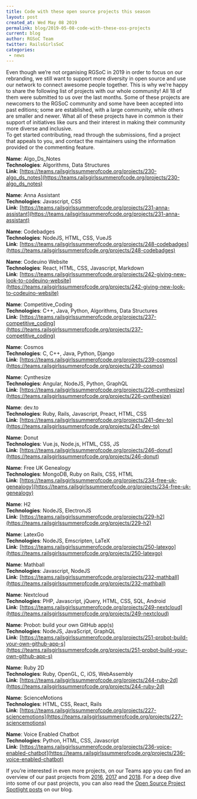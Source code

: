 ```yaml
---
title: Code with these open source projects this season
layout: post
created_at: Wed May 08 2019
permalink: blog/2019-05-08-code-with-these-oss-projects
current: blog
author: RGSoC Team
twitter: RailsGirlsSoC
categories:
 - news
---
```


Even though we’re not organising RGSoC in 2019 in order to focus on our rebranding, we still want to support more diversity in open source and use our network to connect awesome people together. This is why we’re happy to share the following list of projects with our whole community! All 18 of them were submitted to us over the last months. Some of these projects are newcomers to the RGSoC community and some have been accepted into past editions; some are established, with a large community, while others are smaller and newer. What all of these projects have in common is their support of initiatives like ours and their interest in making their community more diverse and inclusive.  
 To get started contributing, read through the submissions, find a project that appeals to you, and contact the maintainers using the information provided or the commenting feature. 

**Name**: Algo_Ds_Notes  
**Technologies**: Algorithms, Data Structures  
**Link**: [https://teams.railsgirlssummerofcode.org/projects/230-algo_ds_notes](https://teams.railsgirlssummerofcode.org/projects/230-algo_ds_notes) 

**Name**: Anna Assistant  
**Technologies**: Javascript, CSS  
**Link**: [https://teams.railsgirlssummerofcode.org/projects/231-anna-assistant](https://teams.railsgirlssummerofcode.org/projects/231-anna-assistant)   

**Name**: Codebadges  
**Technologies**: NodeJS, HTML, CSS, VueJS  
**Link**: [https://teams.railsgirlssummerofcode.org/projects/248-codebadges](https://teams.railsgirlssummerofcode.org/projects/248-codebadges)  

**Name**: Codeuino Website  
**Technologies**: React, HTML, CSS, Javascript, Markdown  
**Link**: [https://teams.railsgirlssummerofcode.org/projects/242-giving-new-look-to-codeuino-website](https://teams.railsgirlssummerofcode.org/projects/242-giving-new-look-to-codeuino-website)  

**Name**: Competitive_Coding  
**Technologies**: C++, Java, Python, Algorithms, Data Structures  
**Link**: [https://teams.railsgirlssummerofcode.org/projects/237-competitive_coding](https://teams.railsgirlssummerofcode.org/projects/237-competitive_coding)  

**Name**: Cosmos  
**Technologies**: C, C++, Java, Python, Django  
**Link**: [https://teams.railsgirlssummerofcode.org/projects/239-cosmos](https://teams.railsgirlssummerofcode.org/projects/239-cosmos)  

**Name**: Cynthesize  
**Technologies**: Angular, NodeJS, Python, GraphQL  
**Link**: [https://teams.railsgirlssummerofcode.org/projects/226-cynthesize](https://teams.railsgirlssummerofcode.org/projects/226-cynthesize)  

**Name**: dev.to  
**Technologies**: Ruby, Rails, Javascript, Preact, HTML, CSS  
**Link**: [https://teams.railsgirlssummerofcode.org/projects/241-dev-to](https://teams.railsgirlssummerofcode.org/projects/241-dev-to)  

**Name**: Donut  
**Technologies**: Vue.js, Node.js, HTML, CSS, JS  
**Link**: [https://teams.railsgirlssummerofcode.org/projects/246-donut](https://teams.railsgirlssummerofcode.org/projects/246-donut)  

**Name**: Free UK Genealogy  
**Technologies**: MongoDB, Ruby on Rails, CSS, HTML  
**Link**: [https://teams.railsgirlssummerofcode.org/projects/234-free-uk-genealogy](https://teams.railsgirlssummerofcode.org/projects/234-free-uk-genealogy)  

**Name**: H2  
**Technologies**: NodeJS, ElectronJS  
**Link**: [https://teams.railsgirlssummerofcode.org/projects/229-h2](https://teams.railsgirlssummerofcode.org/projects/229-h2)  

**Name**: LatexGo  
**Technologies**: NodeJS, Emscripten, LaTeX  
**Link**: [https://teams.railsgirlssummerofcode.org/projects/250-latexgo](https://teams.railsgirlssummerofcode.org/projects/250-latexgo)  

**Name**: Mathball  
**Technologies**: Javascript, NodeJS  
**Link**: [https://teams.railsgirlssummerofcode.org/projects/232-mathball](https://teams.railsgirlssummerofcode.org/projects/232-mathball)  

**Name**: Nextcloud  
**Technologies**: PHP, Javascript, jQuery, HTML, CSS, SQL, Android  
**Link**: [https://teams.railsgirlssummerofcode.org/projects/249-nextcloud](https://teams.railsgirlssummerofcode.org/projects/249-nextcloud)  

**Name**: Probot: build your own GitHub app(s)  
**Technologies**: NodeJS, JavaScript, GraphQL  
**Link**: [https://teams.railsgirlssummerofcode.org/projects/251-probot-build-your-own-github-app-s](https://teams.railsgirlssummerofcode.org/projects/251-probot-build-your-own-github-app-s)  

**Name**: Ruby 2D  
**Technologies**: Ruby, OpenGL, C, iOS, WebAssembly  
**Link**: [https://teams.railsgirlssummerofcode.org/projects/244-ruby-2d](https://teams.railsgirlssummerofcode.org/projects/244-ruby-2d)  

**Name**: ScienceMotions  
**Technologies**: HTML, CSS, React, Rails  
**Link**: [https://teams.railsgirlssummerofcode.org/projects/227-sciencemotions](https://teams.railsgirlssummerofcode.org/projects/227-sciencemotions)  

**Name**: Voice Enabled Chatbot  
**Technologies**: Python, HTML, CSS, Javascript  
**Link**: [https://teams.railsgirlssummerofcode.org/projects/236-voice-enabled-chatbot](https://teams.railsgirlssummerofcode.org/projects/236-voice-enabled-chatbot)  

If you’re interested in even more projects, on our Teams app you can find an overview of our past projects from [2016](https://teams.railsgirlssummerofcode.org/projects?filter=2016), [2017](https://teams.railsgirlssummerofcode.org/projects?filter=2017) and [2018](https://teams.railsgirlssummerofcode.org/projects?filter=2018). For a deep dive into some of our past projects, you can also read the [Open Source Project Spotlight posts](https://railsgirlssummerofcode.org/blog/categoryview/#oss-projects) on our blog.
